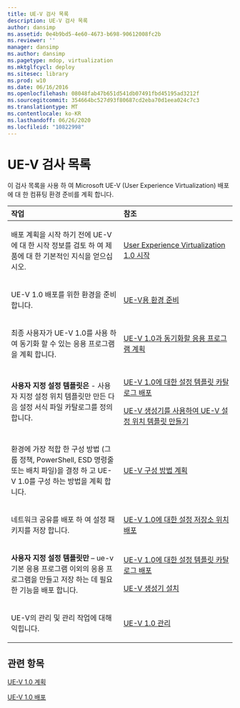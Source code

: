 ```yaml
---
title: UE-V 검사 목록
description: UE-V 검사 목록
author: dansimp
ms.assetid: 0e4b9bd5-4e60-4673-b698-90612008fc2b
ms.reviewer: ''
manager: dansimp
ms.author: dansimp
ms.pagetype: mdop, virtualization
ms.mktglfcycl: deploy
ms.sitesec: library
ms.prod: w10
ms.date: 06/16/2016
ms.openlocfilehash: 08048fab47b651d541db07491fbd45195ad3212f
ms.sourcegitcommit: 354664bc527d93f80687cd2eba70d1eea024c7c3
ms.translationtype: MT
ms.contentlocale: ko-KR
ms.lasthandoff: 06/26/2020
ms.locfileid: "10822998"
---
```

# UE-V 검사 목록


이 검사 목록을 사용 하 여 Microsoft UE-V (User Experience Virtualization) 배포에 대 한 컴퓨팅 환경 준비를 계획 합니다.

<table>
<colgroup>
<col width="50%" />
<col width="50%" />
</colgroup>
<thead>
<tr class="header">
<th align="left">작업</th>
<th align="left">참조</th>
</tr>
</thead>
<tbody>
<tr class="odd">
<td align="left"><p>배포 계획을 시작 하기 전에 UE-V에 대 한 시작 정보를 검토 하 여 제품에 대 한 기본적인 지식을 얻으십시오.</p></td>
<td align="left"><p><a href="getting-started-with-user-experience-virtualization-10.md" data-raw-source="[Getting Started With User Experience Virtualization 1.0](getting-started-with-user-experience-virtualization-10.md)">User Experience Virtualization 1.0 시작</a></p></td>
</tr>
<tr class="even">
<td align="left"><p>UE-V 1.0 배포를 위한 환경을 준비 합니다.</p></td>
<td align="left"><p><a href="preparing-your-environment-for-ue-v.md" data-raw-source="[Preparing Your Environment for UE-V](preparing-your-environment-for-ue-v.md)">UE-V용 환경 준비</a></p></td>
</tr>
<tr class="odd">
<td align="left"><p>최종 사용자가 UE-V 1.0를 사용 하 여 동기화 할 수 있는 응용 프로그램을 계획 합니다.</p></td>
<td align="left"><p><a href="planning-which-applications-to-synchronize-with-ue-v-10.md" data-raw-source="[Planning Which Applications to Synchronize with UE-V 1.0](planning-which-applications-to-synchronize-with-ue-v-10.md)">UE-V 1.0과 동기화할 응용 프로그램 계획</a></p></td>
</tr>
<tr class="even">
<td align="left"><p><strong>사용자 지정 설정 템플릿은 </strong> - 사용자 지정 설정 위치 템플릿만 만든 다음 설정 서식 파일 카탈로그를 정의 합니다.</p></td>
<td align="left"><p><a href="deploying-the-settings-template-catalog-for-ue-v-10.md" data-raw-source="[Deploying the Settings Template Catalog for UE-V 1.0](deploying-the-settings-template-catalog-for-ue-v-10.md)">UE-V 1.0에 대한 설정 템플릿 카탈로그 배포</a></p>
<p><a href="create-ue-v-settings-location-templates-with-the-ue-v-generator.md" data-raw-source="[Create UE-V Settings Location Templates with the UE-V Generator](create-ue-v-settings-location-templates-with-the-ue-v-generator.md)">UE-V 생성기를 사용하여 UE-V 설정 위치 템플릿 만들기</a></p></td>
</tr>
<tr class="odd">
<td align="left"><p>환경에 가장 적합 한 구성 방법 (그룹 정책, PowerShell, ESD 명령줄 또는 배치 파일)을 결정 하 고 UE-V 1.0를 구성 하는 방법을 계획 합니다.</p></td>
<td align="left"><p><a href="planning-for-ue-v-configuration-methods.md" data-raw-source="[Planning for UE-V Configuration Methods](planning-for-ue-v-configuration-methods.md)">UE-V 구성 방법 계획</a></p></td>
</tr>
<tr class="even">
<td align="left"><p>네트워크 공유를 배포 하 여 설정 패키지를 저장 합니다.</p></td>
<td align="left"><p><a href="deploying-the-settings-storage-location-for-ue-v-10.md" data-raw-source="[Deploying the Settings Storage Location for UE-V 1.0](deploying-the-settings-storage-location-for-ue-v-10.md)">UE-V 1.0에 대한 설정 저장소 위치 배포</a></p></td>
</tr>
<tr class="odd">
<td align="left"><p><strong>사용자 지정 설정 템플릿만 </strong> – ue-v 기본 응용 프로그램 이외의 응용 프로그램을 만들고 저장 하는 데 필요한 기능을 배포 합니다.</p></td>
<td align="left"><p><a href="deploying-the-settings-template-catalog-for-ue-v-10.md" data-raw-source="[Deploying the Settings Template Catalog for UE-V 1.0](deploying-the-settings-template-catalog-for-ue-v-10.md)">UE-V 1.0에 대한 설정 템플릿 카탈로그 배포</a></p>
<p><a href="installing-the-ue-v-generator.md" data-raw-source="[Installing the UE-V Generator](installing-the-ue-v-generator.md)">UE-V 생성기 설치</a></p></td>
</tr>
<tr class="even">
<td align="left"><p>UE-V의 관리 및 관리 작업에 대해 익힙니다.</p></td>
<td align="left"><p><a href="administering-ue-v-10.md" data-raw-source="[Administering UE-V 1.0](administering-ue-v-10.md)">UE-V 1.0 관리</a></p></td>
</tr>
</tbody>
</table>

 

## 관련 항목


[UE-V 1.0 계획](planning-for-ue-v-10.md)

[UE-V 1.0 배포](deploying-ue-v-10.md)

 

 





